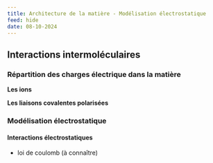 ```yaml
---
title: Architecture de la matière - Modélisation électrostatique
feed: hide
date: 08-10-2024
---
```

## Interactions intermoléculaires
### Répartition des charges électrique dans la matière
**Les ions**

**Les liaisons covalentes polarisées**

### Modélisation électrostatique
#### Interactions électrostatiques
- loi de coulomb (à connaître)

